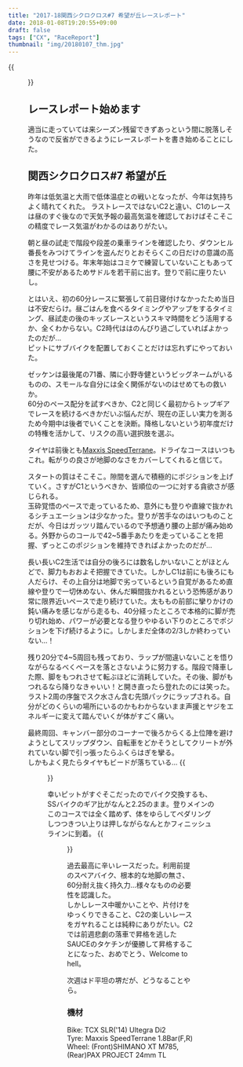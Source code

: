 ```yaml
---
title: "2017-18関西シクロクロス#7 希望が丘レースレポート"
date: 2018-01-08T19:20:55+09:00
draft: false
tags: ["CX", "RaceReport"]
thumbnail: "img/20180107_thm.jpg"
---
```

{{<figure src="/img/20180107_thm.jpg">}}
## レースレポート始めます

適当に走っていては来シーズン残留できずあっという間に脱落しそうなので反省ができるようにレースレポートを書き始めることにした。

## 関西シクロクロス#7 希望が丘

昨年は低気温と大雨で低体温症との戦いとなったが、今年は気持ちよく晴れてくれた。
ラストレースではないC2と違い、C1のレースは昼のすぐ後なので天気予報の最高気温を確認しておけばそこそこの精度でレース気温がわかるのはありがたい。

朝と昼の試走で階段や段差の乗車ラインを確認したり、ダウンヒル番長をみつけてラインを盗んだりとおそらくこの日だけの意識の高さを見せつける。年末年始はコミケで練習していないこともあって腰に不安があるためサドルを若干前に出す。登りで前に座りたいし。

とはいえ、初の60分レースに緊張して前日寝付けなかったため当日は不安だらけ。昼ごはんを食べるタイミングやアップをするタイミング、昼試走の後のキッズレースというスキマ時間をどう活用するか、全くわからない。C2時代ははのんびり過ごしていればよかったのだが…\
ピットにサブバイクを配置しておくことだけは忘れずにやっておいた。

ゼッケンは最後尾の71番、隣に小野寺健というビッグネームがいるものの、スモールな自分には全く関係がないのはせめてもの救いか。\
60分のペース配分を試すべきか、C2と同じく最初からトップギアでレースを続けるべきかだいぶ悩んだが、現在の正しい実力を測るため今期中は後者でいくことを決断。降格しないという初年度だけの特権を活かして、リスクの高い選択肢を選ぶ。

タイヤは前後とも[Maxxis SpeedTerrane](http://amzn.to/2Fd1SiG)。ドライなコースはいつもこれ。転がりの良さが地脚のなさをカバーしてくれると信じて。


スタートの質はそこそこ。隙間を選んで積極的にポジションを上げていく。さすがC1というべきか、皆順位の一つに対する貪欲さが感じられる。\
玉砕覚悟のペースで走っているため、意外にも登りや直線で抜かれるシチュエーションは少なかった。登りが苦手なのはいつものことだが、今日はガッツリ踏んでいるので予想通り腰の上部が痛み始める。外野からのコールで42~5番手あたりを走っていることを把握、ずっとこのポジションを維持できればよかったのだが…

長い長いC2生活では自分の後ろには数名しかいないことがほとんどで、脚力もおおよそ把握できていた。しかしC1は前にも後ろにも人だらけ、その上自分は地脚で劣っているという自覚があるため直線や登りで一切休めない、休んだ瞬間抜かれるという恐怖感があり常に限界近いペースで走り続けていた。太ももの前部に攣りかけの鈍い痛みを感じながら走るも、40分経ったところで本格的に脚が売り切れ始め、パワーが必要となる登りやゆるい下りのところでポジションを下げ続けるように。しかしまだ全体の2/3しか終わっていない…！

残り20分で4~5周回も残っており、ラップが間違いないことを悟りながらなるべくペースを落とさないように努力する。階段で降車した際、脚をもつれさせて転ぶほどに消耗していた。その後、脚がもつれるなら降りなきゃいい！と開き直ったら登れたのには笑った。\
ラスト2周の序盤でスク水さん含む先頭パックにラップされる。自分がどのくらいの場所にいるのかもわからないまま声援とヤジをエネルギーに変えて踏んでいくが体がすごく痛い。

最終周回、キャンバー部分のコーナーで後ろからくる上位陣を避けようとしてスリップダウン、自転車をどかそうとしてクリートが外れていない脚で引っ張ったらふくらはぎを攣る。\
しかもよく見たらタイヤもビードが落ちている…
{{<figure src="/img/20180107_flat.jpg">}}

幸いピットがすぐそこだったのでバイク交換するも、SSバイクのギア比がなんと2.25のまま。登りメインのこのコースでは全く踏めず、体をゆらしてペダリングしつつきつい上りは押しながらなんとかフィニッシュラインに到着。
{{<figure src="/img/20180107_goal.jpg">}}


過去最高に辛いレースだった。利用前提のスペアバイク、根本的な地脚の無さ、60分耐え抜く持久力…様々なものの必要性を認識した。\
しかしレース中暖かいことや、片付けをゆっくりできること、C2の楽しいレースをガヤれることは純粋にありがたい。C2では前週悲劇の落車で昇格を逃したSAUCEのタケチンが優勝して昇格することになった、おめでとう、Welcome to hell。

次週はド平坦の堺だが、どうなることやら。

### 機材
Bike: TCX SLR('14) Ultegra Di2\
Tyre: Maxxis SpeedTerrane 1.8Bar(F,R)\
Wheel: (Front)SHIMANO XT M785,(Rear)PAX PROJECT 24mm TL


